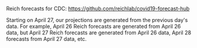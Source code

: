 Reich forecasts for CDC: https://github.com/reichlab/covid19-forecast-hub

Starting on April 27, our projections are generated from the previous day's data. For example, April 26 Reich forecasts are generated from April 26 data, but April 27 Reich forecasts are generated from April 26 data, April 28 forecasts from April 27 data, etc.
